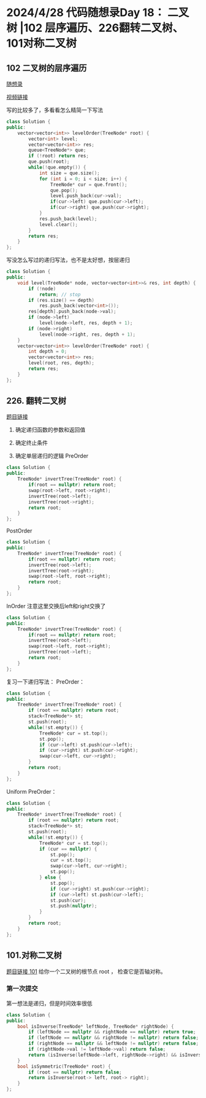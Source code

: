# 2024/4/28 代码随想录Day 18： 二叉树 |102 层序遍历、226翻转二叉树、101对称二叉树

## 102 二叉树的层序遍历
[随想录](https://programmercarl.com/0102.%E4%BA%8C%E5%8F%89%E6%A0%91%E7%9A%84%E5%B1%82%E5%BA%8F%E9%81%8D%E5%8E%86.html#%E7%AE%97%E6%B3%95%E5%85%AC%E5%BC%80%E8%AF%BE)

[视频链接](https://www.bilibili.com/video/BV1GY4y1u7b2/?vd_source=4cca6f0dd2495280b5f065c0e86f221c)

写的比较多了，多看看怎么精简一下写法
```cpp
class Solution {
public:
    vector<vector<int>> levelOrder(TreeNode* root) {
        vector<int> level;
        vector<vector<int>> res;
        queue<TreeNode*> que;
        if (!root) return res;
        que.push(root);
        while(!que.empty()) {
            int size = que.size();
            for (int i = 0; i < size; i++) {
                TreeNode* cur = que.front();
                que.pop();
                level.push_back(cur->val);
                if(cur->left) que.push(cur->left);
                if(cur->right) que.push(cur->right);
            }
            res.push_back(level);
            level.clear();
        }
        return res;
    }
};
```
写没怎么写过的递归写法，也不是太好想，按层递归
```cpp
class Solution {
public:
    void level(TreeNode* node, vector<vector<int>>& res, int depth) {
        if (!node)
            return; // stop
        if (res.size() == depth)
            res.push_back(vector<int>());
        res[depth].push_back(node->val);
        if (node->left)
            level(node->left, res, depth + 1);
        if (node->right)
            level(node->right, res, depth + 1);
    }
    vector<vector<int>> levelOrder(TreeNode* root) {
        int depth = 0;
        vector<vector<int>> res;
        level(root, res, depth);
        return res;
    }
};
```
## 226. 翻转二叉树

[题目链接](https://leetcode.cn/problems/invert-binary-tree/)
1. 确定递归函数的参数和返回值

2. 确定终止条件

3. 确定单层递归的逻辑
PreOrder
```cpp
class Solution {
public:
    TreeNode* invertTree(TreeNode* root) {
        if(root == nullptr) return root;
        swap(root->left, root->right);
        invertTree(root->left);
        invertTree(root->right);
        return root;
    }
};
```
PostOrder
```cpp
class Solution {
public:
    TreeNode* invertTree(TreeNode* root) {
        if(root == nullptr) return root;
        invertTree(root->left);
        invertTree(root->right);
        swap(root->left, root->right);
        return root;
    }
};
```
InOrder
注意这里交换后left和right交换了
```cpp
class Solution {
public:
    TreeNode* invertTree(TreeNode* root) {
        if(root == nullptr) return root;
        invertTree(root->left);
        swap(root->left, root->right);
        invertTree(root->left);
        return root;
    }
};
```

复习一下递归写法：
PreOrder：
```cpp
class Solution {
public:
    TreeNode* invertTree(TreeNode* root) {
        if (root == nullptr) return root;
        stack<TreeNode*> st;
        st.push(root);
        while(!st.empty()) {
            TreeNode* cur = st.top();
            st.pop();
            if (cur->left) st.push(cur->left);
            if (cur->right) st.push(cur->right);
            swap(cur->left, cur->right);
        }
        return root;
    }
};
```
Uniform PreOrder：
```cpp
class Solution {
public:
    TreeNode* invertTree(TreeNode* root) {
        if (root == nullptr) return root;
        stack<TreeNode*> st;
        st.push(root);
        while(!st.empty()) {
            TreeNode* cur = st.top();
            if (cur == nullptr) {
                st.pop();
                cur = st.top();
                swap(cur->left, cur->right);
                st.pop();
            } else {
                st.pop();
                if (cur->right) st.push(cur->right);
                if (cur->left) st.push(cur->left);
                st.push(cur);
                st.push(nullptr);
            }
        }
        return root;
    }
};
```

## 101.对称二叉树
[题目链接 101](https://leetcode.cn/problems/symmetric-tree/description/)
给你一个二叉树的根节点 root ， 检查它是否轴对称。
### 第一次提交
第一想法是递归，但是时间效率很低
```cpp
class Solution {
public:
    bool isInverse(TreeNode* leftNode, TreeNode* rightNode) {
        if (leftNode == nullptr && rightNode == nullptr) return true;
        if (leftNode == nullptr && rightNode != nullptr) return false;
        if (rightNode == nullptr && leftNode != nullptr) return false;
        if (rightNode->val != leftNode->val) return false;
        return (isInverse(leftNode->left, rightNode->right) && isInverse(leftNode->right, rightNode->left));
    }
    bool isSymmetric(TreeNode* root) {
        if (root == nullptr) return false;
        return isInverse(root-> left, root-> right);
    }
};
```
